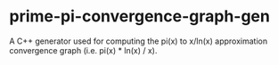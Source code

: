 # prime-pi-convergence-graph-gen
A C++ generator used for computing the pi(x) to x/ln(x) approximation convergence graph (i.e. pi(x) * ln(x) / x).
